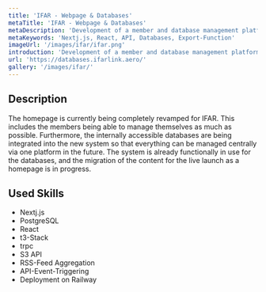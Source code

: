 ```yaml
---
title: 'IFAR - Webpage & Databases'
metaTitle: 'IFAR - Webpage & Databases'
metaDescription: 'Development of a member and database management platform.'
metaKeywords: 'Nextj.js, React, API, Databases, Export-Function'
imageUrl: '/images/ifar/ifar.png'
introduction: 'Development of a member and database management platform.'
url: 'https://databases.ifarlink.aero/'
gallery: '/images/ifar/'
---
```

## Description
The homepage is currently being completely revamped for IFAR. This includes the members being able to manage themselves as much as possible. Furthermore, the internally accessible databases are being integrated into the new system so that everything can be managed centrally via one platform in the future.
The system is already functionally in use for the databases, and the migration of the content for the live launch as a homepage is in progress.


## Used Skills

* Nextj.js
* PostgreSQL
* React
* t3-Stack
* trpc
* S3 API
* RSS-Feed Aggregation
* API-Event-Triggering
* Deployment on Railway